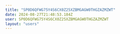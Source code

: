```yaml
---
title: "SP0D6QFWG75Y4S6CX0Z25XZBMGAGW0THGZAZMZWT"
date: 2024-08-27T21:48:53.184Z
user: SP0D6QFWG75Y4S6CX0Z25XZBMGAGW0THGZAZMZWT
layout: "users"
---
```

    